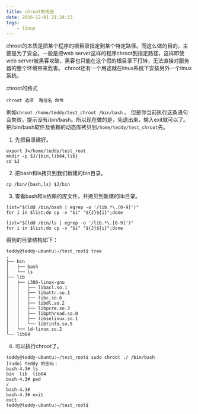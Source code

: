 ```yaml
---
title: chroot的用途
date: 2016-12-01 21:24:13
tags:
	- linux
---
```

chroot的本质是把某个程序的根目录指定到某个特定路径。而这么做的目的，主要是为了安全。一般是把web server这样的程序chroot到指定路径，这样即使web server被黑客攻破，黑客也只能在这个假的根目录下打转，无法直接对服务器的整个环境带来危害。
chroot还有一个用途就在linux系统下安装另外一个linux系统。

chroot的格式
```
chroot 选项  路径名 命令
```
例如`chroot /home/teddy/test_chroot /bin/bash` 。
但是你当前执行这条语句会失败，提示没有/bin/bash。所以现在做的是，先退出来，输入exit就可以了。
把/bin/bash软件及依赖的动态库拷贝到`/home/teddy/test_chroot`先。
1. 先把目录建好。
```
export J=/home/teddy/test_root
mkdir -p $J/{bin,lib64,lib}
cd $J
```
2. 把bash和ls拷贝到我们新建的bin目录。
```
cp /bin/{bash,ls} $J/bin
```
3. 查看bash和ls依赖的库文件，并拷贝到新建的lib目录。
```
list="$(ldd /bin/bash | egrep -o '/lib.*\.[0-9]')"
for i in $list;do cp -v "$i" "${J}${i}";done

list="$(ldd /bin/ls | egrep -o '/lib.*\.[0-9]')"
for i in $list;do cp -v "$i" "${J}${i}";done
```
得到的目录结构如下：
```
teddy@teddy-ubuntu:~/test_root$ tree
.
├── bin
│   ├── bash
│   └── ls
├── lib
│   ├── i386-linux-gnu
│   │   ├── libacl.so.1
│   │   ├── libattr.so.1
│   │   ├── libc.so.6
│   │   ├── libdl.so.2
│   │   ├── libpcre.so.3
│   │   ├── libpthread.so.0
│   │   ├── libselinux.so.1
│   │   └── libtinfo.so.5
│   └── ld-linux.so.2
└── lib64
```
4. 可以执行chroot了。
```
teddy@teddy-ubuntu:~/test_root$ sudo chroot ./ /bin/bash
[sudo] teddy 的密码： 
bash-4.3# ls
bin  lib  lib64
bash-4.3# pwd
/
bash-4.3# 
bash-4.3# exit
exit
teddy@teddy-ubuntu:~/test_root$ 
```
